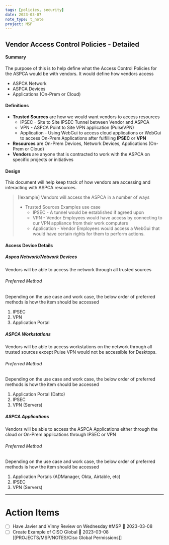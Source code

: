 ```yaml
---
tags: [policies, security]
date: 2023-03-07
note_type: t_note
project: MSP
---
```


## Vendor Access Control Policies - Detailed

#### Summary
The purpose of this is to help define what the Access Control Policies for the ASPCA would be with vendors. It would define how vendors access

* ASPCA Network
* ASPCA Devices
* Applications (On-Prem or Cloud)

#### Definitions
* **Trusted Sources** are how we would want vendors to access resources
	* IPSEC - Site to Site IPSEC Tunnel between Vendor and ASPCA
	* VPN - ASPCA Point to Site VPN application (PulseVPN)
	* Application - Using WebGui to access cloud applications or WebGui to access On-Prem Applications after fulfilling **IPSEC** or **VPN**
* **Resources** are On-Prem Devices, Network Devices, Applications (On-Prem or Cloud)
* **Vendors** are anyone that is contracted to work with the ASPCA on specific projects or initiatives

#### Design
This document will help keep track of how vendors are accessing and interacting with ASPCA resources.

>[!example]
>Vendors will access the ASPCA in a number of ways
>* Trusted Sources Examples use case
>	* IPSEC - A tunnel would be established if agreed upon
>	* VPN - Vendor Employees would have access by connecting to our VPN appliance from their work computers
>	* Application - Vendor Employees would access a WebGui that would have certain rights for them to perform actions.

#### Access Device Details

##### Aspca Network/Network Devices
Vendors will be able to access the network through all trusted sources

###### Preferred Method
Depending on the use case and work case, the below order of preferred methods is how the item should be accessed

1. IPSEC
2. VPN
3. Application Portal

##### ASPCA Workstations
Vendors will be able to access workstations on the network through all trusted sources except Pulse VPN would not be accessible for Desktops.

###### Preferred Method
Depending on the use case and work case, the below order of preferred methods is how the item should be accessed

1. Application Portal (Datto)
2. IPSEC
3. VPN (Servers)

##### ASPCA Applications
Vendors will be able to access the ASPCA Applications either through the cloud or On-Prem applications through IPSEC or VPN

###### Preferred Method
Depending on the use case and work case, the below order of preferred methods is how the item should be accessed

1. Application Portals (ADManager, Okta, Airtable, etc)
2. IPSEC
3. VPN (Servers)

---

# Action Items
- [ ] Have Javier and Vinny Review on Wednesday #MSP 📅 2023-03-08 
- [ ] Create Example of CISO Global 📅 2023-03-08 [[PROJECTS/MSP/NOTES/Ciso Global Permissions]]
